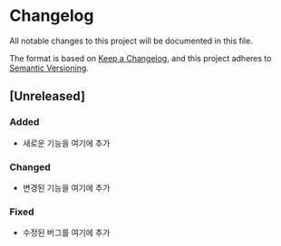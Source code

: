 # Changelog

All notable changes to this project will be documented in this file.

The format is based on [Keep a Changelog](https://keepachangelog.com/en/1.0.0/),
and this project adheres to [Semantic Versioning](https://semver.org/spec/v2.0.0.html).

## [Unreleased]

### Added
- 새로운 기능을 여기에 추가

### Changed
- 변경된 기능을 여기에 추가

### Fixed
- 수정된 버그를 여기에 추가

